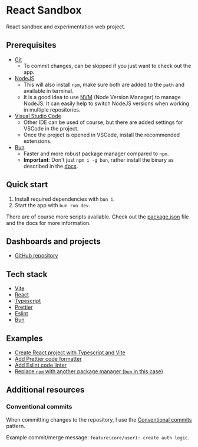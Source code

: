 # React Sandbox

React sandbox and experimentation web project.

## Prerequisites

- [Git](https://git-scm.com/)
  - To commit changes, can be skipped if you just want to check out the app.
- [NodeJS](https://nodejs.org/)
  - This will also install `npm`, make sure both are added to the `path` and available in terminal.
  - It is a good idea to use [NVM](https://github.com/nvm-sh/nvm) (Node Version Manager) to manage NodeJS. It can easily help to switch NodeJS versions when working in multiple repositories.
- [Visual Studio Code](https://code.visualstudio.com/)
  - Other IDE can be used of course, but there are added settings for VSCode in the project.
  - Once the project is opened in VSCode, install the recommended extensions.
- [Bun](https://bun.sh/)
  - Faster and more robust package manager compared to `npm`.
  - **Important**: Don't just `npm i -g bun`, rather install the binary as described in the [docs](https://bun.sh/).

## Quick start

1. Install required dependencies with `bun i`.
2. Start the app with `bun run dev`.

There are of course more scripts available. Check out the [package.json](./package.json) file and the docs for more information.

## Dashboards and projects

- [GitHub repository](https://github.com/barnabas-lesti/react-sandbox)

## Tech stack

- [Vite](https://vite.dev/guide)
- [React](https://react.dev/reference/react)
- [Typescript](https://www.typescriptlang.org/docs)
- [Prettier](https://prettier.io/docs)
- [Eslint](https://eslint.org/docs/latest)
- [Bun](https://bun.sh/)

## Examples

- [Create React project with Typescript and Vite](https://github.com/barnabas-lesti/react-sandbox/commit/0936648eb93a27327d7d20428e05c06caecce143)
- [Add Prettier code formatter](https://github.com/barnabas-lesti/react-sandbox/commit/45fd93cc6f4b95d263a2d71b256882f21cfbe67a)
- [Add Eslint code linter](https://github.com/barnabas-lesti/react-sandbox/commit/ff708aa83f95c57e3dd4cdb5838a8a5bf2df7dd6)
- [Replace `npm` with another package manager (`bun` in this case)](https://github.com/barnabas-lesti/react-sandbox/commit/8e672ab7391829e6f663e18ffa31f4be665b470e)

## Additional resources

### Conventional commits

When committing changes to the repository, I use the [Conventional commits](https://www.conventionalcommits.org/en/v1.0.0/#summary) pattern.

Example commit/merge message: `feature(core/user): create auth logic`.
